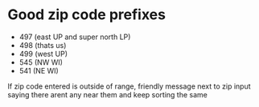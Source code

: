 # Good zip code prefixes
- 497 (east UP and super north LP)
- 498 (thats us)
- 499 (west UP)
- 545 (NW WI)
- 541 (NE WI)

If zip code entered is outside of range, friendly message next to zip input saying there arent any near them and keep sorting the same